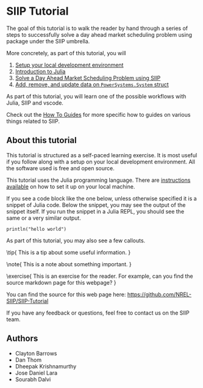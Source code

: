 # SIIP Tutorial

The goal of this tutorial is to walk the reader by hand through a series of steps to successfully solve a day ahead market scheduling problem using package under the SIIP umbrella.

More concretely, as part of this tutorial, you will

1. [Setup your local development environment](/setup/)
1. [Introduction to Julia](/introduction-to-julia/)
1. [Solve a Day Ahead Market Scheduling Problem using SIIP](/day-ahead-market/)
1. [Add, remove, and update data on `PowerSystems.System` struct](/powersystems/)

As part of this tutorial, you will learn one of the possible workflows with Julia, SIIP and vscode.

Check out the [How To Guides](/how-to/) for more specific how to guides on various things related to SIIP.

## About this tutorial

This tutorial is structured as a self-paced learning exercise.
It is most useful if you follow along with a setup on your local development environment.
All the software used is free and open source.

This tutorial uses the Julia programming language.
There are [instructions available](/setup) on how to set it up on your local machine.

If you see a code block like the one below, unless otherwise specified it is a snippet of Julia code.
Below the snippet, you may see the output of the snippet itself.
If you run the snippet in a Julia REPL, you should see the same or a very similar output.

```!
println("hello world")
```

As part of this tutorial, you may also see a few callouts.

\tip{
This is a tip about some useful information.
}

\note{
This is a note about something important.
}

\exercise{
This is an exercise for the reader.
For example, can you find the source markdown page for this webpage?
}

You can find the source for this web page here: <https://github.com/NREL-SIIP/SIIP-Tutorial>

If you have any feedback or questions, feel free to contact us on the SIIP team.

## Authors

- Clayton Barrows
- Dan Thom
- Dheepak Krishnamurthy
- Jose Daniel Lara
- Sourabh Dalvi
